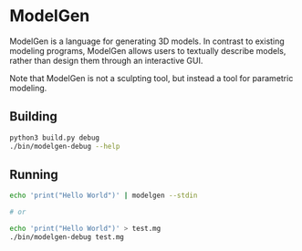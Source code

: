 
# ModelGen

ModelGen is a language for generating 3D models.
In contrast to existing modeling programs, ModelGen allows users to textually describe models, rather than design them through an interactive GUI.

Note that ModelGen is not a sculpting tool, but instead a tool for parametric modeling.

## Building

```bash
python3 build.py debug
./bin/modelgen-debug --help
```

## Running

```bash
echo 'print("Hello World")' | modelgen --stdin

# or

echo 'print("Hello World")' > test.mg
./bin/modelgen-debug test.mg
```
